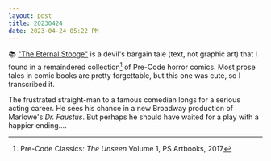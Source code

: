 ```yaml
---
layout: post
title: 20230424
date: 2023-04-24 05:22 PM
---
```


📚 ["The Eternal Stooge"](https://exiw.wordpress.com/2023/04/23/the-eternal-stooge/)  is a devil's bargain tale (text, not graphic art) that I found in a remaindered collection[^1] of Pre-Code horror comics. Most prose tales in comic books are pretty forgettable, but this one was cute, so I transcribed it.

The frustrated straight-man to a famous comedian longs for a serious acting career. He sees his chance in a new Broadway production of Marlowe's *Dr. Faustus*. But perhaps he should have waited for a play with a happier ending....

[^1]: Pre-Code Classics: *The Unseen* Volume 1, PS Artbooks, 2017